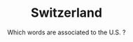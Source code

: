---
title: Switzerland
subtitle: Which words are associated to the U.S. ?
layout: default
modal-id: 1
#date: 2014-07-14
img: ch_map.png
thumbnail: top3_thumbnail.jpg
alt: image-alt
#project-date: April 2014
#client: Start Bootstrap
#category: Web Development
description: Lorem ipsum dolor sit amet, usu cu alterum nominavi lobortis. At duo novum diceret. Tantas apeirian vix et, usu sanctus postulant inciderint ut, populo diceret necessitatibus in vim. Cu eum dicam feugiat noluisse.

---